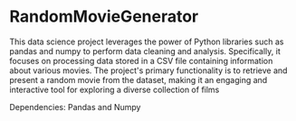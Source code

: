 # RandomMovieGenerator
This data science project leverages the power of Python libraries such as pandas and numpy 
to perform data cleaning and analysis. Specifically, it focuses on processing data stored in a
CSV file containing information about various movies. The project's primary functionality is to retrieve and present a random movie from the dataset, 
making it an engaging and interactive tool for exploring a diverse collection of films

Dependencies: Pandas and Numpy
